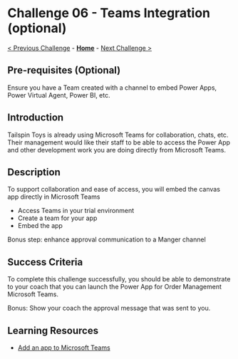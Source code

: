 # Challenge 06 - Teams Integration (optional)

[< Previous Challenge](./Challenge-05.md) - **[Home](../README.md)** - [Next Challenge >](./Challenge-07.md)

## Pre-requisites (Optional)

Ensure you have a Team created with a channel to embed Power Apps, Power Virtual Agent, Power BI, etc.


## Introduction

Tailspin Toys is already using Microsoft Teams for collaboration, chats, etc.
Their management would like their staff to be able to access the Power App and other development work you are doing directly from Microsoft Teams.

## Description

To support collaboration and ease of access, you will embed the canvas app directly in Microsoft Teams

- Access Teams in your trial environment
- Create a team for your app
- Embed the app

Bonus step: enhance approval communication to a Manger channel

## Success Criteria

To complete this challenge successfully, you should be able to demonstrate to your coach that you can launch the Power App for Order Management Microsoft Teams.

Bonus: Show your coach the approval message that was sent to you.

## Learning Resources

* [Add an app to Microsoft Teams](https://docs.microsoft.com/en-us/powerapps/user/open-app-embedded-in-teams)




